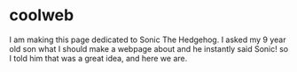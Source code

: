 # coolweb

I am making this page dedicated to Sonic The Hedgehog. I asked my 9 year old 
son what I should make a webpage about and he instantly said Sonic! so I told
him that was a great idea, and here we are.

